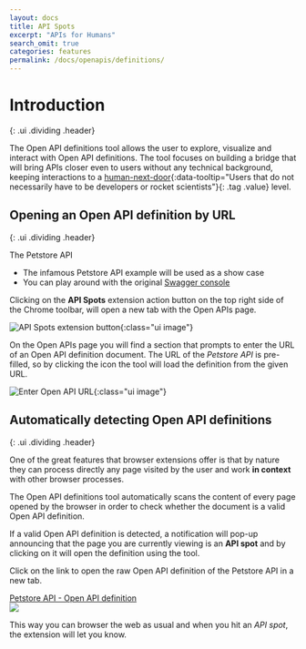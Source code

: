 ```yaml
---
layout: docs
title: API Spots
excerpt: "APIs for Humans"
search_omit: true
categories: features
permalink: /docs/openapis/definitions/
---
```


# Introduction
{: .ui .dividing .header}

The Open API definitions tool allows the user to explore, visualize and interact
with Open API definitions.  The tool focuses on building a bridge that will
bring APIs closer even to users without any technical background, keeping
interactions to a [human-next-door](#){:data-tooltip="Users that do not necessarily have to be developers or rocket scientists"}{: .tag .value} level.

## Opening an Open API definition by URL
{: .ui .dividing .header}

<div class="ui message">
  <div class="header">
    The Petstore API
  </div>
  <ul class="list">
    <li>The infamous Petstore API example will be used as a show case</li>
    <li>You can play around with the original <a href="http://petstore.swagger.io" target="_blank">Swagger console</a></li>
  </ul>
</div>

Clicking on the **API Spots** extension action button on the top right side of the Chrome
toolbar, will open a new tab with the Open APIs page.

![API Spots extension button]({{site.url}}/assets/images/docs/extension-button.png){:class="ui image"}

On the Open APIs page you will find a section that prompts to enter the URL
of an Open API definition document.  The URL of the *Petstore API* is
pre-filled, so by clicking the <i class="search icon"></i> icon the tool will
load the definition from the given URL.

![Enter Open API URL]({{site.url}}/assets/images/docs/openapis/enter-openapi-url.png){:class="ui image"}

## Automatically detecting Open API definitions
{: .ui .dividing .header}

One of the great features that browser extensions offer is that by nature they
can process directly any page visited by the user and work **in context** with
other browser processes.

The Open API definitions tool automatically scans the content of every page
opened by the browser in order to check whether the document is a valid
Open API definition.

If a valid Open API definition is detected, a notification will pop-up
announcing that the page you are currently viewing is an **API spot** and
by clicking on it will open the definition using the tool.

<div class="ui segments">
  <div class="ui segment">
  <p>Click on the link to open the raw Open API definition of the Petstore API in a new tab.</p> 
    <a href="http://petstore.swagger.io/v2/swagger.json" target="_blank">Petstore API - Open API definition <i class="external icon"></i></a>
  </div>
  <div class="ui secondary segment">
    <img class="ui image fluid" src="{{site.url}}/assets/images/docs/openapis/openapi-detection-notification.png"></img>
  </div>
</div>

This way you can browser the web as usual and when you hit an *API spot*, the extension will let you
know.
